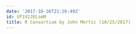 ```yaml
---
date: '2017-10-26T21:26:49Z'
id: Uf1V2JELsmM
title: R Consortium by John Mertic (10/25/2017)
---
```

